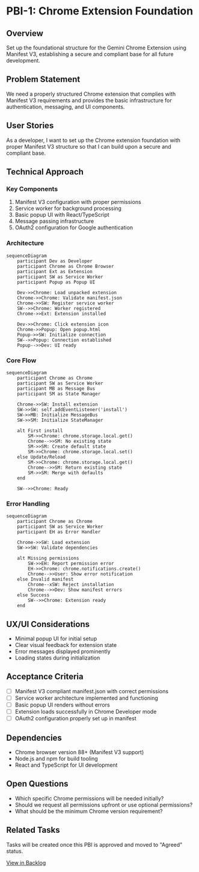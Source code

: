 # PBI-1: Chrome Extension Foundation

## Overview
Set up the foundational structure for the Gemini Chrome Extension using Manifest V3, establishing a secure and compliant base for all future development.

## Problem Statement
We need a properly structured Chrome extension that complies with Manifest V3 requirements and provides the basic infrastructure for authentication, messaging, and UI components.

## User Stories
As a developer, I want to set up the Chrome extension foundation with proper Manifest V3 structure so that I can build upon a secure and compliant base.

## Technical Approach

### Key Components
1. Manifest V3 configuration with proper permissions
2. Service worker for background processing
3. Basic popup UI with React/TypeScript
4. Message passing infrastructure
5. OAuth2 configuration for Google authentication

### Architecture

```mermaid
sequenceDiagram
    participant Dev as Developer
    participant Chrome as Chrome Browser
    participant Ext as Extension
    participant SW as Service Worker
    participant Popup as Popup UI
    
    Dev->>Chrome: Load unpacked extension
    Chrome->>Chrome: Validate manifest.json
    Chrome->>SW: Register service worker
    SW-->>Chrome: Worker registered
    Chrome->>Ext: Extension installed
    
    Dev->>Chrome: Click extension icon
    Chrome->>Popup: Open popup.html
    Popup->>SW: Initialize connection
    SW-->>Popup: Connection established
    Popup-->>Dev: UI ready
```

### Core Flow

```mermaid
sequenceDiagram
    participant Chrome as Chrome
    participant SW as Service Worker
    participant MB as Message Bus
    participant SM as State Manager
    
    Chrome->>SW: Install extension
    SW->>SW: self.addEventListener('install')
    SW->>MB: Initialize MessageBus
    SW->>SM: Initialize StateManager
    
    alt First install
        SM->>Chrome: chrome.storage.local.get()
        Chrome-->>SM: No existing state
        SM->>SM: Create default state
        SM->>Chrome: chrome.storage.local.set()
    else Update/Reload
        SM->>Chrome: chrome.storage.local.get()
        Chrome-->>SM: Return existing state
        SM->>SM: Merge with defaults
    end
    
    SW-->>Chrome: Ready
```

### Error Handling

```mermaid
sequenceDiagram
    participant Chrome as Chrome
    participant SW as Service Worker
    participant EH as Error Handler
    
    Chrome->>SW: Load extension
    SW->>SW: Validate dependencies
    
    alt Missing permissions
        SW->>EH: Report permission error
        EH->>Chrome: chrome.notifications.create()
        Chrome-->>User: Show error notification
    else Invalid manifest
        Chrome--xSW: Reject installation
        Chrome-->>Dev: Show manifest errors
    else Success
        SW-->>Chrome: Extension ready
    end
```

## UX/UI Considerations
- Minimal popup UI for initial setup
- Clear visual feedback for extension state
- Error messages displayed prominently
- Loading states during initialization

## Acceptance Criteria
- [ ] Manifest V3 compliant manifest.json with correct permissions
- [ ] Service worker architecture implemented and functioning
- [ ] Basic popup UI renders without errors
- [ ] Extension loads successfully in Chrome Developer mode
- [ ] OAuth2 configuration properly set up in manifest

## Dependencies
- Chrome browser version 88+ (Manifest V3 support)
- Node.js and npm for build tooling
- React and TypeScript for UI development

## Open Questions
- Which specific Chrome permissions will be needed initially?
- Should we request all permissions upfront or use optional permissions?
- What should be the minimum Chrome version requirement?

## Related Tasks
Tasks will be created once this PBI is approved and moved to "Agreed" status.

[View in Backlog](../backlog.md#user-content-1)